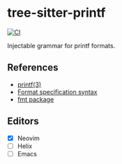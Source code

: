 # tree-sitter-printf

[![CI][badge]](https://github.com/ObserverOfTime/tree-sitter-printf/actions)

Injectable grammar for printf formats.

## References

* [printf(3)](https://manned.org/printf.3)
* [Format specification syntax](https://learn.microsoft.com/en-us/cpp/c-runtime-library/format-specification-syntax-printf-and-wprintf-functions)
* [fmt package](https://pkg.go.dev/fmt)

## Editors

- [x] Neovim
- [ ] Helix
- [ ] Emacs

[badge]: https://badgen.net/github/checks/ObserverOfTime/tree-sitter-printf?label=CI&icon=github
